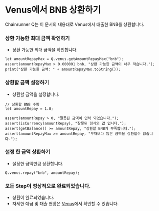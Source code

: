 ```meta-Currency
```

# Venus에서 BNB 상환하기

Chainrunner Q는 이 문서의 내용대로 Venus에서 대출한 BNB를 상환합니다.

### 상환 가능한 최대 금액 확인하기

- 상환 가능한 최대 금액을 확인합니다.

```output-Dynamic
let amountRepayMax = Q.venus.getAmountRepayMax("bnb");
assert(amountRepayMax > 0.000001 bnb, "상환 가능한 금액이 너무 적습니다.");
print("상환 가능한 금액: " + amountRepayMax.toString());
```

### 상환할 금액 설정하기

- 상환할 금액을 설정합니다.

```input BNB
// 상환할 BNB 수량
let amountRepay = 1.0;
```

```input-Verify
assert(amountRepay > 0, "잘못된 금액이 입력 되었습니다.");
assert(isCurrency(amountRepay), "잘못된 형식의 값 입니다.");
assert(getBalance() >= amountRepay, "상환할 BNB가 부족합니다.");
assert(amountRepayMax >= amountRepay, "부채보다 많은 금액을 상환할수 없습니다.");
```

### 설정 한 금액 상환하기

- 설정한 금액만큼 상환합니다.

```taster
Q.venus.repay("bnb", amountRepay);
```

### 모든 Step이 정상적으로 완료되었습니다.

- 상환이 완료되었습니다.
- 자세한 예금 및 대출 현황은 [Venus](https://app.venus.io/dashboard)에서 확인할 수 있습니다.
